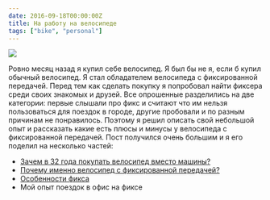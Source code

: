 ```yaml
---
date: 2016-09-18T00:00:00Z
title: На работу на велосипеде
tags: ["bike", "personal"]
---
```


<img src="/images/fixed-gear-1.jpg" align="center">

Ровно месяц назад я купил себе велосипед. Я был бы не я, если б купил обычный
велосипед. Я стал обладателем велосипеда с фиксированной передачей. Перед тем
как сделать покупку я попробовал найти фиксера среди своих знакомых и друзей.
Все опрошенные разделились на две категории: первые слышали про фикс и считают
что им нельзя пользоваться для поездок в городе, другие пробовали и по разным
причинам не понравилось. Поэтому я решил описать свой небольшой опыт и
рассказать какие есть плюсы и минусы у велосипеда с фиксированной передачей.
Пост получился очень большим и я его поделил на несколько частей:

- [Зачем в 32 года покупать велосипед вместо машины?](/2016/09/18/fixed-gear-2/)
- [Почему именно велосипед с фиксированной передачей?](/2016/09/19/fixed-gear-3/)
- [Особенности фикса](/2016/09/20/fixed-gear-4/)
- Мой опыт поездок в офис на фиксе
